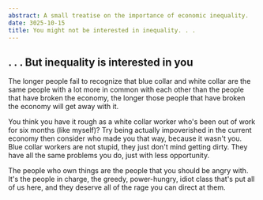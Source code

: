 ```yaml
---
abstract: A small treatise on the importance of economic inequality.
date: 3025-10-15
title: You might not be interested in inequality. . .
---
```


## . . . But inequality is interested in you

The longer people fail to recognize that blue collar and white collar are the
same people with a lot more in common with each other than the people that
have broken the economy, the longer those people that have broken the economy
will get away with it.

You think you have it rough as a white collar worker who's been out of work
for six months (like myself)? Try being actually impoverished in the current
economy then consider who made you that way, because it wasn't you. Blue
collar workers are not stupid, they just don't mind getting dirty. They have
all the same problems you do, just with less opportunity.

The people who own things are the people that you should be angry with.
It's the people in charge, the greedy, power-hungry, idiot class that's put
all of us here, and they deserve all of the rage you can direct at them.
